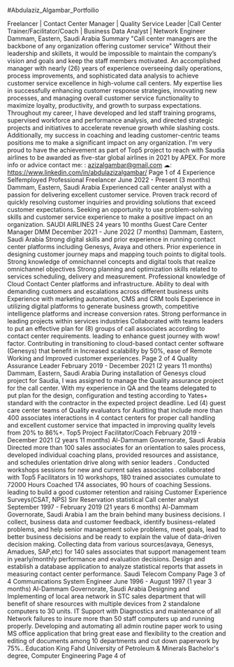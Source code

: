 #Abdulaziz_Algambar_Portfoilio

Freelancer | Contact Center Manager | Quality Service Leader |Call
Center Trainer/Facilitator/Coach | Business Data Analyst | Network
Engineer
Dammam, Eastern, Saudi Arabia
Summary
"Call center managers are the backbone of any organization offering
customer service"
Without their leadership and skillets, it would be impossible to
maintain the company’s vision and goals and keep the staff
members motivated.
An accomplished manager with nearly (26) years of experience
overseeing daily operations, process improvements, and
sophisticated data analysis to achieve customer service excellence
in high-volume call centers.
My expertise lies in successfully enhancing customer response
strategies, innovating new processes, and managing overall
customer service functionality to maximize loyalty, productivity, and
growth to surpass expectations. 
Throughout my career, I have developed and led staff training
programs, supervised workforce and performance analysis, and
directed strategic projects and initiatives to accelerate revenue
growth while slashing costs. 
Additionally, my success in coaching and leading customer-centric
teams positions me to make a significant impact on any organization.
I'm very proud to have the achievement as part of Top5 project to
reach with Saudia airlines to be awarded as five-star global airlines
in 2021 by APEX. 
For more info or advice contact me:
: azizalgambar@gmail.com
☁: https://www.linkedin.com/in/abdulazizalgambar/
Page 1 of 4
Experience
Selfemployed
Professional Freelancer
June 2022 - Present (3 months)
Dammam, Eastern, Saudi Arabia
Experienced call center analyst with a passion for delivering excellent
customer service. Proven track record of quickly resolving customer inquiries
and providing solutions that exceed customer expectations. Seeking an
opportunity to use problem-solving skills and customer service experience to
make a positive impact on an organization.
SAUDI AIRLINES
24 years 10 months
Guest Care Center Manager DMM
December 2021 - June 2022 (7 months)
Dammam, Eastern, Saudi Arabia
Strong digital skills and prior experience in running contact center platforms
including Genesys, Avaya and others.
Prior experience in designing customer journey maps and mapping touch
points to digital tools.
Strong knowledge of omnichannel concepts and digital tools that realize
omnichannel objectives
Strong planning and optimization skills related to services scheduling, delivery
and measurement.
Professional knowledge of Cloud Contact Center platforms and infrastructure.
Ability to deal with demanding customers and escalations across different
business units
Experience with marketing automation, CMS and CRM tools
Experience in utilizing digital platforms to generate business growth,
competitive intelligence platforms and increase conversion rates.
Strong performance in leading projects within services industries
Collaborated with teams leaders to put an effective plan for (8) groups of call
associates according to contact center requirements. leading to enhance guest
journey with wow! factor. 
Contributing in transitioning to cloud-based contact center software (Genesys)
that benefit in Increased scalability by 50%, ease of Remote Working and
Improved customer experiences.
Page 2 of 4
Quality Assurance Leader
February 2019 - December 2021 (2 years 11 months)
Dammam, Eastern, Saudi Arabia
During installation of Genesys cloud project for Saudia, I was assigned to
manage the Quality assurance project for the call center. With my experience
in QA and the teams delegated to put plan for the design, configuration and
testing according to Yates+ standard with the contractor in the expected
project deadline. 
Led (4) guest care center teams of Quality evaluators for Auditing that include
more than 400 associates interactions in 4 contact centers for proper call
handling and excellent customer service that impacted in improving quality
levels from 20% to 86%+.
Top5 Project Facilitator/Coach
February 2019 - December 2021 (2 years 11 months)
Al-Dammam Governorate, Saudi Arabia
Directed more than 100 sales associates for an orientation to sales process,
developed individual coaching plans, provided resources and assistance, and
schedules orientation drive along with senior leaders . Conducted workshops
sessions for new and current sales associates . collaborated with 
Top5 Facilitators in 10 workshops, 180 trained associates cumulate to 72000
Hours
Coached 174 associates, 90 hours of coaching Sessions. leading to build a
good customer retention and raising Customer Experience Surveys(CSAT,
NPS)
Snr Reservation statistical Call center analyst
September 1997 - February 2019 (21 years 6 months)
Al-Dammam Governorate, Saudi Arabia
I am the brain behind many business decisions. I collect, business data and
customer feedback, identify business-related problems, and help senior
management solve problems, meet goals, lead to better business decisions
and be ready to explain the value of data-driven decision making. 
Collecting data from various sources(avaya, Genesys, Amadues, SAP,etc)
for 140 sales associates that support management team in yearly/monthly
performance and evaluation decisions.
Design and establish a database application to analyze statistical reports that
assets in measuring contact center performance.
Saudi Telecom Company
Page 3 of 4
Communications System Engineer
June 1996 - August 1997 (1 year 3 months)
Al-Dammam Governorate, Saudi Arabia
Designing and Implementing of local area network in STC sales department
that will benefit of share resources with multiple devices from 2 standalone
computers to 30 units.
IT Support with Diagnostics and maintenance of all Network failures to insure
more than 50 staff computers up and running properly.
Developing and automating all admin routine paper work to using MS office
application that bring great ease and flexibility to the creation and editing of
documents among 10 departments and cut down paperwork by 75%..
Education
King Fahd University of Petroleum & Minerals
Bachelor's degree, Computer Engineering
Page 4 of 
